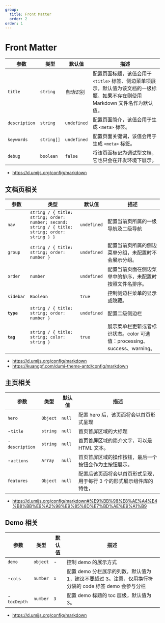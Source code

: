 ```yaml
---
group: 
  title: Front Matter
  order: 2
order: 1
---
```


# Front Matter

参数 | 类型 | 默认值 | 描述
---|---|---|---
 `title` | `string` | 自动识别 | 配置页面标题，该值会用于 `<title>` 标签、侧边菜单项展示，默认值为该文档的一级标题，如果不存在则使用 Markdown 文件名作为默认值。
 `description` | `string` | `undefined` | 配置页面简介，该值会用于生成 `<meta>` 标签。
 `keywords` | `string[]` | `undefined` | 配置页面关键词，该值会用于生成 `<meta>` 标签。
 `debug` | `boolean` | `false` | 将该页面标记为调试型文档，它也只会在开发环境下展示。

 - https://d.umijs.org/config/markdown

## 文档页相关

参数 | 类型 | 默认值 | 描述
---|---|---|---
 `nav` | `string / { title: string; order: number; second: string / { title: string; order: string } }` | `undefined` | 配置当前页所属的一级导航及二级导航
 `group` | `string / { title: string; order: number }` | `undefined` | 配置当前页所属的侧边菜单分组，未配置时不会展示分组。
 `order` | `number` | `undefined` | 配置当前页面在侧边菜单中的排序，未配置时按照文件名排序。
 `sidebar` | `Boolean` | `true` | 控制侧边栏菜单的显示或隐藏。
 **`type`** | `string / { title: string; order: number }` | `undefined` | 配置二级侧边栏
 **`tag`** | `string / { title: string; color: string }` | `true` | 展示菜单栏更新或者标识状态。color 可选值：processing、success、warning。

- https://d.umijs.org/config/markdown
- https://kuangpf.com/dumi-theme-antd/config/markdown

## 主页相关

参数 | 类型 | 默认值 | 描述
---|---|---|---
 `hero` | `Object` | `null` | 配置 hero 后，该页面将会以首页形式呈现
  -`title` | `string` | `null` | 首页首屏区域的大标题
  -`description` | `string` | `null` | 首页首屏区域的简介文字，可以是 HTML 文本。
  -`actions` | `Array` | `null` | 首页首屏区域的操作按钮，最后一个按钮会作为主按钮展示。
 `features` | `Object` | `null` | 配置后该页面将会以首页形式呈现，用于每行 3 个的形式展示组件库的特性，

- https://d.umijs.org/config/markdown#%E9%BB%98%E8%AE%A4%E4%B8%BB%E9%A2%98%E9%85%8D%E7%BD%AE%E9%A1%B9

## Demo 相关

参数 | 类型 | 默认值 | 描述
---|---|---|---
 `demo` | `object` | - | 控制 demo 的展示方式
  -`cols` | `number` | `1` | 配置 demo 分栏展示的列数，默认值为 1，建议不要超过 3。注意，仅用换行符分隔的 code 标签 demo 会参与分栏
  -`tocDepth` | `number` | `3` | 配置 demo 标题的 toc 层级，默认值为 3。

 - https://d.umijs.org/config/markdown
